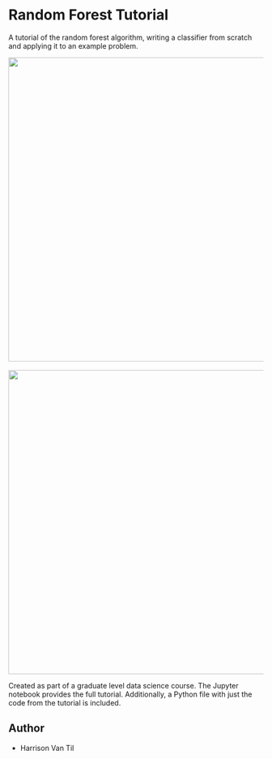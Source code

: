 # Random Forest Tutorial
A tutorial of the random forest algorithm, writing a classifier from scratch and applying it to an example problem.

<p align="center">
  <img width="600" src="https://www.researchgate.net/profile/Evaldas_Vaiciukynas/publication/301638643/figure/fig1/AS:355471899807744@1461762513154/Architecture-of-the-random-forest-model.png">
  <br><br>
  <img width="600" src="https://i.imgur.com/G1m4sZi.png">
</p>

Created as part of a graduate level data science course. The Jupyter notebook provides the full tutorial. Additionally, a Python file with just the code from the tutorial is included.

## Author
- Harrison Van Til
